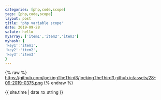 ```yaml
---
categories: [php,code,scope]
tags: [php,code,scope]
layout: post
title: "php variable scope"
date: 2019-09-28
salute: hello
myarray: ['item1','item2','item3']
myhash: {
'key1':'item1',
'key2':'item2',
'key3':'item3'
}
---
```

{% raw %}
https://github.com/joekingTheThird3/joekingTheThird3.github.io/assets/28-09-2019-0375.png
{% endraw %}







{{ site.time | date_to_string }}
